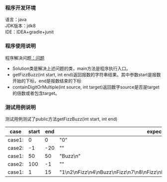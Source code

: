 ### 程序开发环境
语言：java   
JDK版本：jdk8   
IDE：IDEA+gradle+junit
### 程序使用说明
程序解决问题[：问题](https://github.com/codingkata/kata-puzzle/blob/master/00.FizzBuzz.md)   

- Solution类是解决上述问题的类，main方法是程序执行入口。
- getFizzBuzz(int start, int end)返回报数的字符串结果。其中参数start是报数开始的下标，end是报数结束的下标
- containDigitOrMultiple(int source, int target)返回数字source是否是target的倍数或者包含target。
### 测试用例说明
测试用例测试了public方法getFizzBuzz(int start, int end)

|case|start | end|expected|actual|
|---|---|---|---|---|
|case1:|0|0|"0"|"0"|
|case2:|-1|-20|""|""|
|case1:|50|50|"Buzz\n"|"Buzz\n"|
|case2:|100|-1|""|""|
|case1:|1|15|"1\n2\nFizz\n4\nBuzz\nFizz\n7\n8\nFizz\nBuzz\n11\nFizz\nFizz\n14\nFizzBuzz\n"|"1\n2\nFizz\n4\nBuzz\nFizz\n7\n8\nFizz\nBuzz\n11\nFizz\nFizz\n14\nFizzBuzz\n"|

